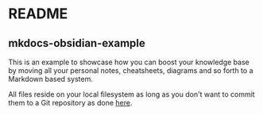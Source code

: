 # README

## mkdocs-obsidian-example

This is an example to showcase how you can boost your knowledge base by  moving all your personal notes, cheatsheets, diagrams and so forth to a Markdown based system.

All files reside on your local filesystem as long as you don't want to commit them to a Git repository as done [here](./obsidian).

